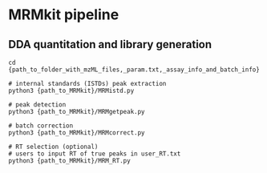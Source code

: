 # MRMkit pipeline
## DDA quantitation and library generation
```
cd {path_to_folder_with_mzML_files,_param.txt,_assay_info_and_batch_info}

# internal standards (ISTDs) peak extraction
python3 {path_to_MRMkit}/MRMistd.py

# peak detection
python3 {path_to_MRMkit}/MRMgetpeak.py

# batch correction
python3 {path_to_MRMkit}/MRMcorrect.py

# RT selection (optional)
# users to input RT of true peaks in user_RT.txt
python3 {path_to_MRMkit}/MRM_RT.py
```



